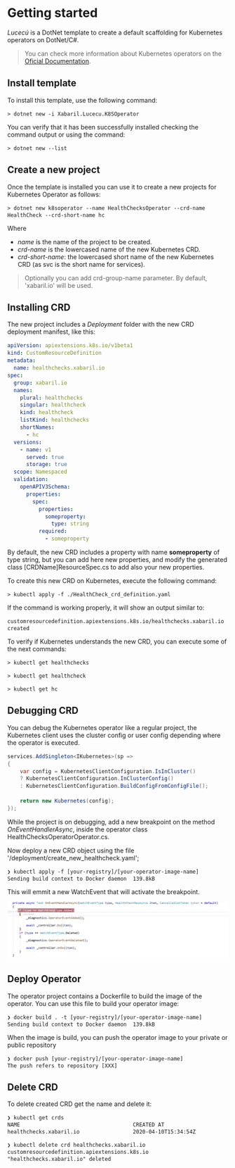 # Getting started

*Lucecú* is a DotNet template to create a default scaffolding for Kubernetes operators on DotNet/C#.

> You can check more information about Kubernetes operators on the [Oficial Documentation](https://kubernetes.io/docs/concepts/extend-kubernetes/operator/).

## Install template

To install this template, use the following command:

```shell
> dotnet new -i Xabaril.Lucecu.K8SOperator
```
You can verify that it has been successfully installed checking the command output or using the command:

```shell
> dotnet new --list
```

## Create a new project

Once the template is installed you can use it to create a new projects for Kubernetes Operator as follows:

```shell
> dotnet new k8soperator --name HealthChecksOperator --crd-name HealthCheck --crd-short-name hc
```

Where

- *name* is the name of the project to be created.
- *crd-name* is the lowercased name of the new Kubernetes CRD.
- *crd-short-name*: the lowercased short name of the new Kubernetes CRD (as svc is the short name for services).

> Optionally you can add crd-group-name parameter. By default, 'xabaril.io' will be used.

## Installing CRD

The new project includes a *Deployment* folder with the new CRD deployment manifest, like this:

```yaml
apiVersion: apiextensions.k8s.io/v1beta1
kind: CustomResourceDefinition
metadata:
  name: healthchecks.xabaril.io
spec:
  group: xabaril.io
  names:
    plural: healthchecks
    singular: healthcheck
    kind: healthcheck
    listKind: healthchecks
    shortNames:
      - hc
  versions:
    - name: v1
      served: true
      storage: true
  scope: Namespaced
  validation:
    openAPIV3Schema:
      properties:
        spec:
          properties:
            someproperty:
              type: string
          required:
            - someproperty
```

By default, the new CRD includes a property with name **someproperty** of type string, but you can add here new properties, and modify the generated class [CRDName]ResourceSpec.cs to add also your new properties.

To create this new CRD on Kubernetes, execute the following command:

```shell
> kubectl apply -f ./HealthCheck_crd_definition.yaml
```
If the command is working properly, it will show an output similar to:

```shell
customresourcedefinition.apiextensions.k8s.io/healthchecks.xabaril.io created
```
To verify if Kubernetes understands the new CRD, you can execute some of the next commands:

```shell
> kubectl get healthchecks
```
```shell
> kubectl get healthcheck
```
```shell
> kubectl get hc
```

## Debugging CRD

You can debug the Kubernetes operator like a regular project, the Kubernetes client uses the cluster config or user config depending where the operator is executed.

```csharp
services.AddSingleton<IKubernetes>(sp =>
{
    var config = KubernetesClientConfiguration.IsInCluster() 
    ? KubernetesClientConfiguration.InClusterConfig() 
    : KubernetesClientConfiguration.BuildConfigFromConfigFile();

    return new Kubernetes(config);
});
```

While the project is on debugging, add a new breakpoint on the method *OnEventHandlerAsync*, inside the operator class HealthChecksOperatorOperator.cs.

Now deploy a new CRD object using the file '/deployment/create_new_healthcheck.yaml';

```shell
❯ kubectl apply -f [your-registry]/[your-operator-image-name]
Sending build context to Docker daemon  139.8kB
```

This will emmit a new WatchEvent that will activate the breakpoint.

![Debugging Operator](./images/debug_operator.png)

## Deploy Operator

The operator project contains a Dockerfile to build the image of the operator. You can use this file to build your operator image:

```shell
❯ docker build . -t [your-registry]/[your-operator-image-name]
Sending build context to Docker daemon  139.8kB
```

When the image is build, you can push the operator image to your private or public repository

```shell
❯ docker push [your-registry]/[your-operator-image-name]
The push refers to repository [XXX]
```

## Delete CRD

To delete created CRD get the name and delete it:

```shell
❯ kubectl get crds
NAME                                    CREATED AT
healthchecks.xabaril.io                 2020-04-10T15:34:54Z
```

```shell
❯ kubectl delete crd healthchecks.xabaril.io
customresourcedefinition.apiextensions.k8s.io "healthchecks.xabaril.io" deleted
```